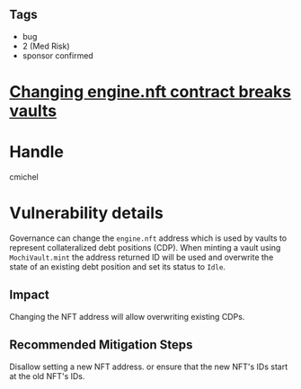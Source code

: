 ## Tags

- bug
- 2 (Med Risk)
- sponsor confirmed

# [Changing engine.nft contract breaks vaults](https://github.com/code-423n4/2021-10-mochi-findings/issues/130) 

# Handle

cmichel


# Vulnerability details

Governance can change the `engine.nft` address which is used by vaults to represent collateralized debt positions (CDP).
When minting a vault using `MochiVault.mint` the address returned ID will be used and overwrite the state of an existing debt position and set its status to `Idle`.

## Impact
Changing the NFT address will allow overwriting existing CDPs.

## Recommended Mitigation Steps
Disallow setting a new NFT address. or ensure that the new NFT's IDs start at the old NFT's IDs.

